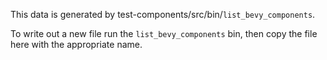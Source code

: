This data is generated by test-components/src/bin/`list_bevy_components`.

To write out a new file run the `list_bevy_components` bin, then copy the file here with the appropriate name.
